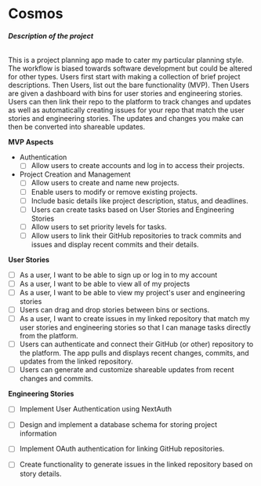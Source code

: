 # Cosmos

###### **Description of the project**
This is a project planning app made to cater my particular planning style. The workflow is biased towards software development but could be altered for other types.  Users first start with making a collection of brief project descriptions.  Then Users, list out the bare functionality (MVP). Then Users are given a dashboard with bins for user stories and engineering stories. Users can then link their repo to the platform to track changes and updates as well as automatically creating issues for your repo that match the user stories and engineering stories. The updates and changes you make can then be converted into shareable updates. 

**MVP Aspects**
- Authentication
	- [ ] Allow users to create accounts and log in to access their projects.
- Project Creation and Management
	- [ ] Allow users to create and name new projects.
	- [ ] Enable users to modify or remove existing projects.
	- [ ] Include basic details like project description, status, and deadlines.
	- [ ] Users can create tasks based on User Stories and Engineering Stories
	- [ ] Allow users to set priority levels for tasks.
	- [ ] Allow users to link their GitHub repositories to track commits and issues and display recent commits and their details.

**User Stories**
- [ ] As a user, I want to be able to sign up or log in to my account
- [ ] As a user, I want to be able to view all of my projects 
- [ ] As a user, I want to be able to view my project's user and engineering stories
- [ ] Users can drag and drop stories between bins or sections.
- [ ] As a user, I want to create issues in my linked repository that match my user stories and engineering stories so that I can manage tasks directly from the platform.
- [ ] Users can authenticate and connect their GitHub (or other) repository to the platform. The app pulls and displays recent changes, commits, and updates from the linked repository.
- [ ] Users can generate and customize shareable updates from recent changes and commits.

**Engineering Stories**
- [ ] Implement User Authentication using NextAuth
- [ ] Design and implement a database schema for storing project information
- [ ] Implement OAuth authentication for linking GitHub repositories.
- [ ] Create functionality to generate issues in the linked repository based on story details.

